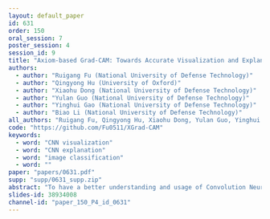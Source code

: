 ```yaml
---
layout: default_paper
id: 631
order: 150
oral_session: 7
poster_session: 4
session_id: 9
title: "Axiom-based Grad-CAM: Towards Accurate Visualization and Explanation of CNNs"
authors:
  - author: "Ruigang Fu (National University of Defense Technology)"
  - author: "Qingyong Hu (University of Oxford)"
  - author: "Xiaohu Dong (National University of Defense Technology)"
  - author: "Yulan Guo (National University of Defense Technology)"
  - author: "Yinghui Gao (National University of Defense Technology)"
  - author: "Biao Li (National University of Defense Technology)"
all_authors: "Ruigang Fu, Qingyong Hu, Xiaohu Dong, Yulan Guo, Yinghui Gao and Biao Li"
code: "https://github.com/Fu0511/XGrad-CAM"
keywords:
  - word: "CNN visualization"
  - word: "CNN explanation"
  - word: "image classification"
  - word: ""
paper: "papers/0631.pdf"
supp: "supp/0631_supp.zip"
abstract: "To have a better understanding and usage of Convolution Neural Networks (CNNs), the visualization and interpretation of CNNs has attracted increasing attention in recent years. In particular, several Class Activation Mapping (CAM) methods have been proposed to discover the connection between CNN's decision and image regions. However, in spite of the reasonable visualization, most of these methods lack clear and sufficient theoretical support. In this paper, we introduce two axioms -- Sensitivity and Conservation -- to the visualization paradigm of the CAM methods. Meanwhile, a dedicated Axiom-based Grad-CAM (XGrad-CAM) is proposed to satisfy these axioms as much as possible. Experiments demonstrate that XGrad-CAM is an enhanced version of Grad-CAM in terms of sensitivity and conservation. It is able to achieve better visualization performance than Grad-CAM, while also be class-discriminative and easy-to-implement compared with Grad-CAM++ and Ablation-CAM. Code is available at https://github.com/Fu0511/XGrad-CAM."
slides-id: 38934008
channel-id: "paper_150_P4_id_0631"
---
```

